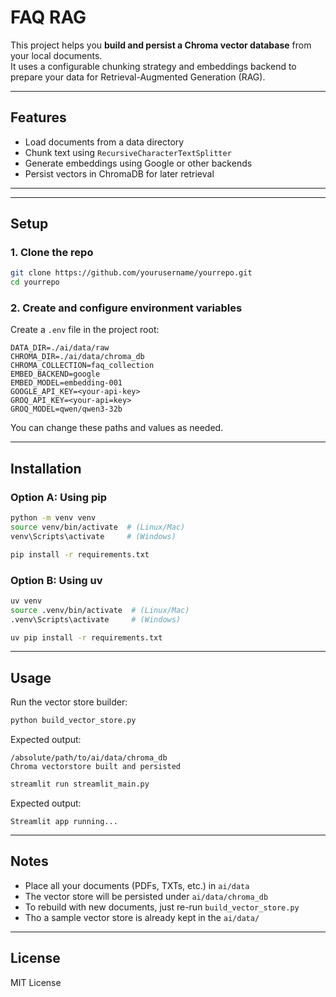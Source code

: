 # FAQ RAG

This project helps you **build and persist a Chroma vector database** from your local documents.  
It uses a configurable chunking strategy and embeddings backend to prepare your data for Retrieval-Augmented Generation (RAG).

---

## Features
- Load documents from a data directory
- Chunk text using `RecursiveCharacterTextSplitter`
- Generate embeddings using Google or other backends
- Persist vectors in ChromaDB for later retrieval

---

---

## Setup

### 1. Clone the repo
```bash
git clone https://github.com/yourusername/yourrepo.git
cd yourrepo
```

### 2. Create and configure environment variables  
Create a `.env` file in the project root:

```env
DATA_DIR=./ai/data/raw
CHROMA_DIR=./ai/data/chroma_db
CHROMA_COLLECTION=faq_collection
EMBED_BACKEND=google
EMBED_MODEL=embedding-001
GOOGLE_API_KEY=<your-api-key>
GROQ_API_KEY=<your-api=key>
GROQ_MODEL=qwen/qwen3-32b
```

You can change these paths and values as needed.

---

## Installation

### Option A: Using pip
```bash
python -m venv venv
source venv/bin/activate  # (Linux/Mac)
venv\Scripts\activate     # (Windows)

pip install -r requirements.txt
```

### Option B: Using uv
```bash
uv venv
source .venv/bin/activate  # (Linux/Mac)
.venv\Scripts\activate     # (Windows)

uv pip install -r requirements.txt
```

---

## Usage
Run the vector store builder:

```bash
python build_vector_store.py
```

Expected output:
```
/absolute/path/to/ai/data/chroma_db
Chroma vectorstore built and persisted
```
```bash
streamlit run streamlit_main.py
```

Expected output:
```
Streamlit app running...
```

---

## Notes
- Place all your documents (PDFs, TXTs, etc.) in `ai/data`
- The vector store will be persisted under `ai/data/chroma_db`
- To rebuild with new documents, just re-run `build_vector_store.py`
- Tho a sample vector store is already kept in the `ai/data/`
---

## License
MIT License
